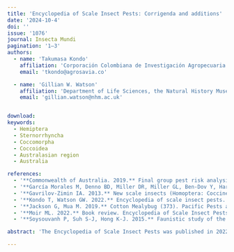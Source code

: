 ```yaml
---
title: 'Encyclopedia of Scale Insect Pests: Corrigenda and additions'
date: '2024-10-4'
doi: ''
issue: '1076'
journal: Insecta Mundi
pagination: '1–3'
authors:
  - name: 'Takumasa Kondo'
    affiliation: 'Corporación Colombiana de Investigación Agropecuaria (Agrosavia), Centro de Investigación Palmira, Calle 23, Carrera 37, Continuo al Penal, Palmira, Valle, Colombia'
    email: 'tkondo@agrosavia.co'

  - name: 'Gillian W. Watson'
    affiliation: 'Department of Life Sciences, the Natural History Museum, Cromwell Road, London SW7 5BD, UK.'
    email: 'gillian.watson@nhm.ac.uk'


download:
keywords:
  - Hemiptera
  - Sternorrhyncha
  - Coccomorpha
  - Coccoidea
  - Australasian region
  - Australia

references:
  - '**Commonwealth of Australia. 2019.** Final group pest risk analysis for mealybugs and the viruses they transmit on fresh fruit, vegetable, cut-flower and foliage imports. Available at https://www.agriculture.gov.au/sites/default/files/ sitecollectiondocuments/biosecurity/risk-analysis/group-pest/final-report-mealybugs-and-viruses.pdf (Last accessed July 2024.)'
  - '**García Morales M, Denno BD, Miller DR, Miller GL, Ben-Dov Y, Hardy NB. 2024.** ScaleNet: a Literature-based Model of Scale Insect Biology and Systematics. Available at http://scalenet.info (Last accessed July 2024.)'
  - '**Gavrilov-Zimin IA. 2013.** New scale insects (Homoptera: Coccinea) from Sulawesi and New Guinea, with some other additions to the Indonesian fauna. Tropical Zoology 26(2): 64–86. https://doi.org/10.1080/03946975.2013.807570'
  - '**Kondo T, Watson GW. 2022.** Encyclopedia of scale insect pests. CABI; Wallingford, UK. 720 p. Available at https://www. cabidigitallibrary.org/doi/10.1079/9781800620643.0005 (Last accessed July 2024.)'
  - '**Jackson G, Mua M. 2019.** Cotton Mealybug (373). Pacific Pests and Pathogens—Full Size Fact Sheets. Available at https:// apps.lucidcentral.org/ppp/text/web_full/entities/cotton_mealybug_373.htm (Last accessed July 2024.)'
  - '**Moir ML. 2022.** Book review. Encyclopedia of Scale Insect Pests, Takumasa Kondo and Gillian W. Watson (Eds). 2022. Austral Entomology 61(4): 505‒507.'
  - '**Soysouvanh P, Suh S-J, Hong K-J. 2015.** Faunistic study of the family Pseudococcidae (Hemiptera) from Cambodia and Laos. Korean Journal of Applied Entomology 54(3): 199‒209.'

abstract: 'The Encyclopedia of Scale Insect Pests was published in 2022 by CABI Publishing. Some errors and omissions in Chapter 2, Table 2 have been brought to the attention of the Encyclopedia editors; since some of them have plant quarantine implications, they are corrected in this article.'

---
```

